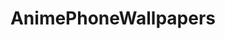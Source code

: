 ---
title: AnimePhoneWallpapers
crosslinks:
- Animewallpaper
- swordartonline
- kitsunemimi
- anima
- Pixiv
- TowerofGod
- Patchuu
---